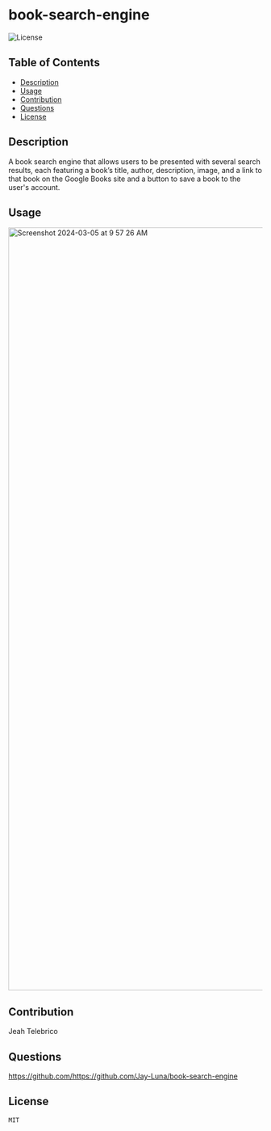 # book-search-engine
  
  ![License](https://img.shields.io/badge/License-MIT-yellow.svg)
  ## Table of Contents
  * [Description](#description)
  * [Usage](#usage)
  * [Contribution](#contribution)
  * [Questions](#questions)
  * [License](#license)

  ## Description
  A book search engine that allows users to be presented with several search results, each featuring a book’s title, author, description, image, and a link to that book on the Google Books site and a button to save a book to the user's account.

  ## Usage
  <img width="1510" alt="Screenshot 2024-03-05 at 9 57 26 AM" src="https://github.com/Jay-Luna/book-search-engine/assets/139188803/89f5a8e2-6a25-47d7-b66d-88ed51a2bf30">

  
  ## Contribution
  Jeah Telebrico
  
  ## Questions
  https://github.com/https://github.com/Jay-Luna/book-search-engine


## License 
    
    MIT
